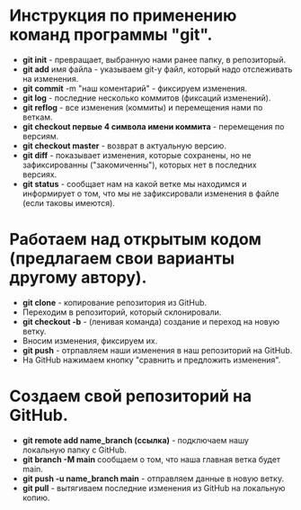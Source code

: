 # Инструкция по применению команд программы "git".

* **git init** - превращает, выбранную нами ранее папку, в репозиторый.
* **git add** имя файла - указываем git-у файл, который надо отслеживать на изменения.
* **git commit** -m "наш коментарий" - фиксируем изменения.
* **git log** - последние несколько коммитов (фиксаций изменений).
* **git reflog** - все изменения (коммиты) и перемещения нами по веткам.
* **git checkout первые 4 символа имени коммита** - перемещения по версиям.
* **git checkout master** - возврат в актуальную версию.
* **git diff** - показывает изменения, которые сохранены, но не зафиксированны ("закомиченны"), которых нет в последних версиях.
* **git status** - сообщает нам на какой ветке мы находимся и информирует о том, что мы не зафиксировали изменения в файле (если таковы имеются).
# Работаем над открытым кодом (предлагаем свои варианты другому автору).
* **git clone** - копирование репозитория из GitHub.
* Переходим в репозиторий, который склонировали.
* **git checkout -b** - (ленивая команда) создание и переход на новую ветку.
* Вносим изменения, фиксируем их.
* **git push** - отрпавляем наши изменения в наш репозиторий на GitHub.
* На GitHub нажимаем кнопку "сравнить и предложить изменения".
# Создаем свой репозиторий на GitHub.
* **git remote add name_branch (ссылка)** - подключаем нашу локальную папку с GitHub.
* **git branch -M main** сообщаем о том, что наша главная ветка будет main.
* **git push -u name_branch main** - отправляем данные в новую ветку.
* **git pull** - вытягиваем последние изменения из GitHub на локальную копию.